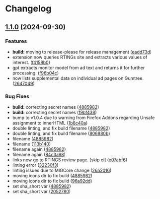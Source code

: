 # Changelog

## [1.1.0](https://github.com/GuacOn/monitor-info-grabber/compare/v1.0.5...v1.1.0) (2024-09-30)


### Features

* **build:** moving to release-please for release management ([eadd73d](https://github.com/GuacOn/monitor-info-grabber/commit/eadd73d3d65ba0493711805e78486b18bf1bfaa5))
* extension now queries RTINGs site and extracts various values of interest. ([f4158b0](https://github.com/GuacOn/monitor-info-grabber/commit/f4158b077955414695b5f5d7b14c084ea49b3c86))
* gpt extracts monitor model from ad text and returns it for further processing. ([f96b04c](https://github.com/GuacOn/monitor-info-grabber/commit/f96b04ccf0f05d1cb981aa7c3fccf6bc80a92035))
* now lists supplemental data on individual ad pages on Gumtree. ([2647049](https://github.com/GuacOn/monitor-info-grabber/commit/2647049218552dd68919415aa8c5f27c0e6c88bf))


### Bug Fixes

* **build:** correcting secret names ([4885982](https://github.com/GuacOn/monitor-info-grabber/commit/48859828ca30517d0ba652e08892abbbfee9b534))
* **build:** correcting secret names ([f9bf438](https://github.com/GuacOn/monitor-info-grabber/commit/f9bf43827b8e288570e8e8ec23d2d975cf3bdb1c))
* bump to v1.0.4 due to warning from Firefox Addons regarding Unsafe assignment to innerHTML ([1b8c40a](https://github.com/GuacOn/monitor-info-grabber/commit/1b8c40a31376b36d630e27eaaad80eacc0babf23))
* double linting, and fix build filename ([4885982](https://github.com/GuacOn/monitor-info-grabber/commit/48859828ca30517d0ba652e08892abbbfee9b534))
* double linting, and fix build filename ([806880b](https://github.com/GuacOn/monitor-info-grabber/commit/806880ba887edbf7855a22cd1bffcd7974fa26dc))
* filename ([4885982](https://github.com/GuacOn/monitor-info-grabber/commit/48859828ca30517d0ba652e08892abbbfee9b534))
* filename ([113b140](https://github.com/GuacOn/monitor-info-grabber/commit/113b1406bf1a295669f4725ce279e53d3e4143bc))
* filename again ([4885982](https://github.com/GuacOn/monitor-info-grabber/commit/48859828ca30517d0ba652e08892abbbfee9b534))
* filename again ([84c3a98](https://github.com/GuacOn/monitor-info-grabber/commit/84c3a98668b8008ecb4393045aa6910bdf213ed6))
* links now go to RTINGS review page. [skip ci] ([e07abf6](https://github.com/GuacOn/monitor-info-grabber/commit/e07abf6f20ae1e303a089addcd7bb1151022c7fa))
* linting error ([32230f3](https://github.com/GuacOn/monitor-info-grabber/commit/32230f32fa70b166b1ae6f1fd161368324d33d31))
* linting issues due to MIGCore change ([26a2016](https://github.com/GuacOn/monitor-info-grabber/commit/26a2016eff4f8fb54a8c6350e8a7fa8bc78c3887))
* moving icons dir to fix build ([4885982](https://github.com/GuacOn/monitor-info-grabber/commit/48859828ca30517d0ba652e08892abbbfee9b534))
* moving icons dir to fix build ([96a92dd](https://github.com/GuacOn/monitor-info-grabber/commit/96a92ddce50c521c3ff0b019fdf99fc17323aa97))
* set sha_short var ([4885982](https://github.com/GuacOn/monitor-info-grabber/commit/48859828ca30517d0ba652e08892abbbfee9b534))
* set sha_short var ([2052780](https://github.com/GuacOn/monitor-info-grabber/commit/2052780e848de3580ea0f96229406215e6fd7654))
